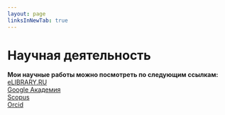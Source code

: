 ```yaml
---
layout: page
linksInNewTab: true
---
```

# Научная деятельность
**Мои научные работы можно посмотреть по следующим ссылкам:**  
[eLIBRARY.RU](https://www.elibrary.ru/author_items.asp?authorid=735193)  
[Google Академия](https://www.elibrary.ru/author_items.asp?authorid=735193)  
[Scopus](https://www.scopus.com/authid/detail.uri?authorId=55490167300)  
[Orcid](https://orcid.org/0000-0002-8960-792X)